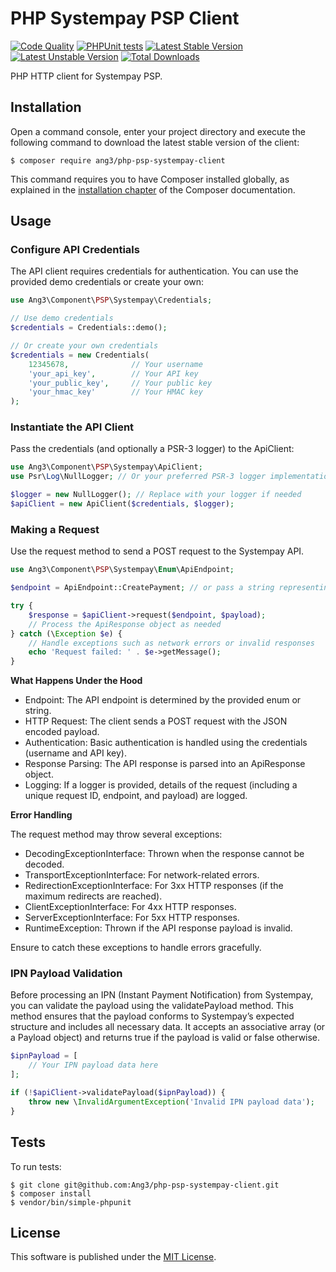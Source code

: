 PHP Systempay PSP Client
========================

[![Code Quality](https://github.com/ang3/php-psp-systempay-client/actions/workflows/php_lint.yml/badge.svg)](https://github.com/ang3/php-psp-systempay-client/actions/workflows/php_lint.yml)
[![PHPUnit tests](https://github.com/ang3/php-psp-systempay-client/actions/workflows/phpunit.yml/badge.svg)](https://github.com/ang3/php-psp-systempay-client/actions/workflows/phpunit.yml)
[![Latest Stable Version](https://poser.pugx.org/ang3/php-psp-systempay-client/v/stable)](https://packagist.org/packages/ang3/php-psp-systempay-client) 
[![Latest Unstable Version](https://poser.pugx.org/ang3/php-psp-systempay-client/v/unstable)](https://packagist.org/packages/ang3/php-psp-systempay-client) 
[![Total Downloads](https://poser.pugx.org/ang3/php-psp-systempay-client/downloads)](https://packagist.org/packages/ang3/php-psp-systempay-client)

PHP HTTP client for Systempay PSP.

Installation
------------

Open a command console, enter your project directory and execute the
following command to download the latest stable version of the client:

```console
$ composer require ang3/php-psp-systempay-client
```

This command requires you to have Composer installed globally, as explained
in the [installation chapter](https://getcomposer.org/doc/00-intro.md)
of the Composer documentation.

Usage
-----

### Configure API Credentials

The API client requires credentials for authentication. 
You can use the provided demo credentials or create your own:

```php
use Ang3\Component\PSP\Systempay\Credentials;

// Use demo credentials
$credentials = Credentials::demo();

// Or create your own credentials
$credentials = new Credentials(
    12345678,              // Your username
    'your_api_key',        // Your API key
    'your_public_key',     // Your public key
    'your_hmac_key'        // Your HMAC key
);
```

### Instantiate the API Client

Pass the credentials (and optionally a PSR-3 logger) to the ApiClient:

```php
use Ang3\Component\PSP\Systempay\ApiClient;
use Psr\Log\NullLogger; // Or your preferred PSR-3 logger implementation

$logger = new NullLogger(); // Replace with your logger if needed
$apiClient = new ApiClient($credentials, $logger);
```

### Making a Request

Use the request method to send a POST request to the Systempay API.

```php
use Ang3\Component\PSP\Systempay\Enum\ApiEndpoint;

$endpoint = ApiEndpoint::CreatePayment; // or pass a string representing the endpoint

try {
    $response = $apiClient->request($endpoint, $payload);
    // Process the ApiResponse object as needed
} catch (\Exception $e) {
    // Handle exceptions such as network errors or invalid responses
    echo 'Request failed: ' . $e->getMessage();
}
```

**What Happens Under the Hood**

- Endpoint: The API endpoint is determined by the provided enum or string.
- HTTP Request: The client sends a POST request with the JSON encoded payload.
- Authentication: Basic authentication is handled using the credentials (username and API key).
- Response Parsing: The API response is parsed into an ApiResponse object.
- Logging: If a logger is provided, details of the request (including a unique request ID, endpoint, and payload) are logged.

**Error Handling**

The request method may throw several exceptions:

- DecodingExceptionInterface: Thrown when the response cannot be decoded.
- TransportExceptionInterface: For network-related errors.
- RedirectionExceptionInterface: For 3xx HTTP responses (if the maximum redirects are reached).
- ClientExceptionInterface: For 4xx HTTP responses.
- ServerExceptionInterface: For 5xx HTTP responses.
- RuntimeException: Thrown if the API response payload is invalid.

Ensure to catch these exceptions to handle errors gracefully.

### IPN Payload Validation

Before processing an IPN (Instant Payment Notification) from Systempay, 
you can validate the payload using the validatePayload method. 
This method ensures that the payload conforms to Systempay’s expected structure and includes all necessary data. 
It accepts an associative array (or a Payload object) and returns true if the payload is valid or false otherwise.

```php
$ipnPayload = [
    // Your IPN payload data here
];

if (!$apiClient->validatePayload($ipnPayload)) {
    throw new \InvalidArgumentException('Invalid IPN payload data');
}
```

Tests
-----

To run tests:

```console
$ git clone git@github.com:Ang3/php-psp-systempay-client.git
$ composer install
$ vendor/bin/simple-phpunit
```

License
-------

This software is published under the [MIT License](./LICENCE).
